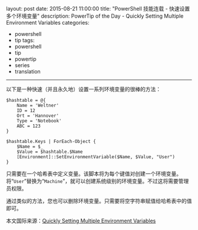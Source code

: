 ﻿layout: post
date: 2015-08-21 11:00:00
title: "PowerShell 技能连载 - 快速设置多个环境变量"
description: PowerTip of the Day - Quickly Setting Multiple Environment Variables
categories:
- powershell
- tip
tags:
- powershell
- tip
- powertip
- series
- translation
---
以下是一种快速（并且永久地）设置一系列环境变量的很棒的方法：

    $hashtable = @{
        Name = 'Weltner'
        ID = 12
        Ort = 'Hannover'
        Type = 'Notebook'
        ABC = 123
    }
    
    $hashtable.Keys | ForEach-Object {
        $Name = $_
        $Value = $hashtable.$Name
        [Environment]::SetEnvironmentVariable($Name, $Value, "User")
    }

只需要在一个哈希表中定义变量。该脚本将为每个键值对创建一个环境变量。将“`User`”替换为“`Machine`”，就可以创建系统级别的环境变量。不过这将需要管理员权限。

通过类似的方法，您也可以删除环境变量。只需要将空字符串赋值给哈希表中的值即可。

<!--more-->
本文国际来源：[Quickly Setting Multiple Environment Variables](http://community.idera.com/powershell/powertips/b/tips/posts/quickly-setting-multiple-environment-variables)
